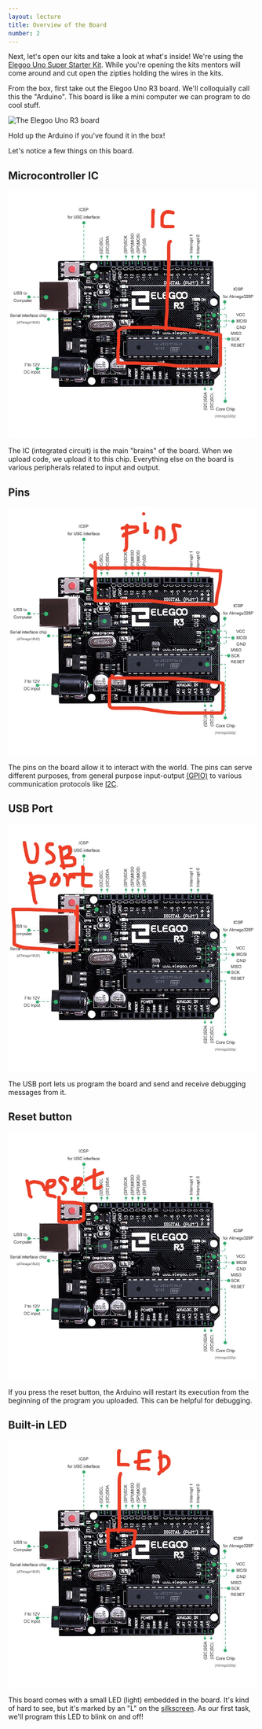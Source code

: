 ```yaml
---
layout: lecture
title: Overview of the Board
number: 2
---
```


Next, let's open our kits and take a look at what's inside! We're using the
[Elegoo Uno Super Starter Kit][elegoo]. While you're opening the kits mentors
will come around and cut open the zipties holding the wires in the kits.

From the box, first take out the Elegoo Uno R3 board. We'll colloquially call
this the "Arduino". This board is like a mini computer we can program to do cool stuff.

![The Elegoo Uno R3 board](https://www.elegoo.com/wp-content/uploads/2017/01/4-23.jpg)

Hold up the Arduino if you've found it in the box!

Let's notice a few things on this board.

## Microcontroller IC

![The core chip of the board.](/static/img/board_ic.jpg)

The IC (integrated circuit) is the main "brains" of the board. When we upload
code, we upload it to this chip. Everything else on the board is various
peripherals related to input and output.

## Pins

![The pins on the board.](/static/img/board_pins.jpg)

The pins on the board allow it to interact with the world. The pins can serve
different purposes, from general purpose input-output [(GPIO)][gpio] to
various communication protocols like [I2C][i2c].

## USB Port

![The USB port on the board.](/static/img/board_usb.jpg)

The USB port lets us program the board and send and receive debugging
messages from it.

## Reset button

![The reset button on the board.](/static/img/board_reset.jpg)

If you press the reset button, the Arduino will restart its execution from
the beginning of the program you uploaded. This can be helpful for debugging.

## Built-in LED

![The built-in LED on the board.](/static/img/board_led.jpg)

This board comes with a small LED (light) embedded in the board. It's kind of
hard to see, but it's marked by an "L" on the [silkscreen][silkscreen]. As
our first task, we'll program this LED to blink on and off!

[elegoo]: https://www.elegoo.com/product/elegoo-uno-project-super-starter-kit/
[gpio]: https://en.wikipedia.org/wiki/General-purpose_input/output
[i2c]: https://en.wikipedia.org/wiki/I%C2%B2C
[silkscreen]: https://en.wikipedia.org/wiki/Printed_circuit_board#Silkscreen_printing
